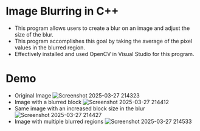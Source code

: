# Image Blurring in C++
- This program allows users to create a blur on an image and adjust the size of the blur.
- This program accomplishes this goal by taking the average of the pixel values in the blurred region.
- Effectively installed and used OpenCV in Visual Studio for this program.

# Demo
- Original Image
![Screenshot 2025-03-27 214323](https://github.com/user-attachments/assets/94a536b0-01f1-410e-abee-823a7b87cc21)
- Image with a blurred block
![Screenshot 2025-03-27 214412](https://github.com/user-attachments/assets/0aab3e15-d8c8-407b-9ca3-ba5e57451968)
- Same image with an increased block size in the blur
![Screenshot 2025-03-27 214427](https://github.com/user-attachments/assets/e7013089-b9c0-453d-8e92-1054b7a8ba5d)
- Image with multiple blurred regions
![Screenshot 2025-03-27 214533](https://github.com/user-attachments/assets/1d482584-6705-4ff7-b42b-ba77c0a95f08)




